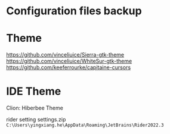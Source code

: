 # Configuration files backup

# Theme

https://github.com/vinceliuice/Sierra-gtk-theme
https://github.com/vinceliuice/WhiteSur-gtk-theme
https://github.com/keeferrourke/capitaine-cursors

# IDE Theme

Clion: Hiberbee Theme

rider setting settings.zip `C:\Users\yingxiang.he\AppData\Roaming\JetBrains\Rider2022.3`
